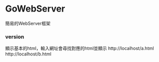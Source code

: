 # GoWebServer
簡易的WebServer框架


### version
顯示基本的html，輸入網址會尋找對應的html並顯示
http://localhost/a.html
http://localhost/b.html
